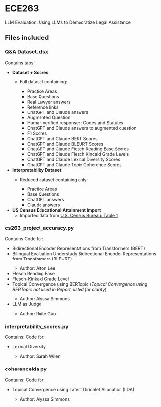 # ECE263
LLM Evaluation: Using LLMs to Democratize Legal Assistance

## Files included
### Q&A Dataset.xlsx
Contains tabs:
<ul>
  <li><b>Dataset + Scores</b>: </li>
    <ul>
      <li>Full dataset containing:</li>
        <ul>
          <li>Practice Areas</li>
          <li>Base Questions</li>
          <li>Real Lawyer answers</li>
          <li>Reference links</li>
          <li>ChatGPT and Claude answers</li>
          <li>Augmented Question</li>
          <li>Human verified responses: Codes and Statutes</li>
          <li>ChatGPT and Claude answers to augmented question</li>
          <li>F1 Scores</li>
          <li>ChatGPT and Claude BERT Scores</li>
          <li>ChatGPT and Claude BLEURT Scores</li>
          <li>ChatGPT and Claude Flesch Reading Ease Scores</li>
          <li>ChatGPT and Claude Flesch Kincaid Grade Levels</li>
          <li>ChatGPT and Claude Lexical Diversity Scores</li>
          <li>ChatGPT and Claude Topic Coherence Scores</li>
        </ul>
    </ul>
  <li><b>Interpretability Dataset</b>: </li>
    <ul>
      <li>Reduced dataset containing only: </li>
        <ul>
          <li>Practice Areas</li>
          <li>Base Questions</li>
          <li>ChatGPT answers</li>
          <li>Claude answers</li>
        </ul>
    </ul>
  <li><b>US Census Educational Attainment Import</b>
    <ul>
      <li>Imported data from <a href="https://www.census.gov/data/tables/2022/demo/educational-attainment/cps-detailed-tables.html" title="U.S. Census Bureau: Table 1">U.S. Census Bureau: Table 1</a></li>
    </ul>
</ul>

### cs263_project_accuracy.py
Contains Code for:
<ul>
  <li>Bidirectional Encoder Representations from Transformers (BERT)</li>
  <li> Bilingual Evaluation Understudy Bidirectional Encoder Representations from Transformers (BLEURT)</li> 
    <ul>
      <li>Author: Alton Lee</li>
    </ul>
  <li>Flesch Reading Ease</li>
  <li>Flesch-Kinkaid Grade Level</li>
  <li>Topical Convergence using BERTopic (<i>Topical Convergence using BERTopic not used in Report, listed for clarity</i>)</li>
    <ul>
      <li>Author: Alyssa Simmons</li>
    </ul>
  <li>LLM as Judge</li> 
    <ul>
      <li>Author: Ruite Guo</li>
    </ul>
</ul>

### interpretability_scores.py
Contains: Code for:
<ul>
  <li>Lexical Diversity</li> 
    <ul>
      <li>Author: Sarah Wilen</li>
    </ul>
</ul>

### coherencelda.py
Contains: Code for:</li>
<ul>
  <li>Topical Convergence using Latent Dirichlet Allocation (LDA)</li>
    <ul>
      <li>Author: Alyssa Simmons</li>
    </ul>
</ul>
